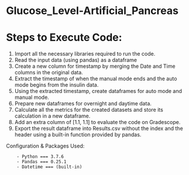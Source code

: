 # Glucose_Level-Artificial_Pancreas

# Steps to Execute Code:

1. Import all the necessary libraries required to run the code.
2. Read the input data (using pandas) as a dataframe
3. Create a new column for timestamp by merging the Date and Time columns in the original data.
4. Extract the timestamp of when the manual mode ends and the auto mode begins from the insulin data.
5. Using the extracted timestamp, create dataframes for auto mode and manual mode.
6. Prepare new dataframes for overnight and daytime data.
7. Calculate all the metrics for the created datasets and store its calculation in a new dataframe.
8. Add an extra column of [1.1, 1.1] to evaluate the code on Gradescope.
9. Export the result dataframe into Results.csv without the index and the header using a built-in function provided by pandas.

Configuration & Packages Used:

        - Python === 3.7.6
        - Pandas === 0.25.1
        - Datetime === (built-in)

